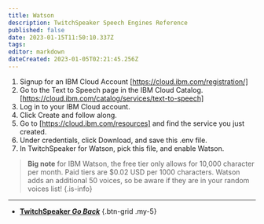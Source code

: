 ```yaml
---
title: Watson
description: TwitchSpeaker Speech Engines Reference
published: false
date: 2023-01-15T11:50:10.337Z
tags: 
editor: markdown
dateCreated: 2023-01-05T02:21:45.256Z
---
```


1. Signup for an IBM Cloud Account [https://cloud.ibm.com/registration/]
2. Go to the Text to Speech page in the IBM Cloud Catalog. [https://cloud.ibm.com/catalog/services/text-to-speech]
3. Log in to your IBM Cloud account.
4. Click Create and follow along.
5. Go to [https://cloud.ibm.com/resources] and find the service you just created.
6. Under credentials, click Download, and save this .env file.
7. In TwitchSpeaker for Watson, pick this file, and enable Watson. 

> **Big note** for IBM Watson, the free tier only allows for 10,000 character per month. Paid tiers are $0.02 USD per 1000 characters. Watson adds an additional 50 voices, so be aware if they are in your random voices list!
{.is-info}

---

- [<i class="mdi mdi-chevron-left"></i>**TwitchSpeaker *Go Back***](/TwitchSpeaker)
{.btn-grid .my-5}